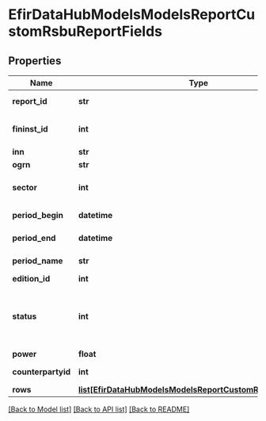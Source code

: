 # EfirDataHubModelsModelsReportCustomRsbuReportFields

## Properties
Name | Type | Description | Notes
------------ | ------------- | ------------- | -------------
**report_id** | **str** | Идентификатор отчётности | [optional] 
**fininst_id** | **int** | Идентификатор организации в базе Интерфакс | [optional] 
**inn** | **str** | ИНН | [optional] 
**ogrn** | **str** | ОГРН | [optional] 
**sector** | **int** | Id сектора организации, см. метод /Dictionary/MarketSectors | [optional] 
**period_begin** | **datetime** | Дата начала отчетного периода | [optional] 
**period_end** | **datetime** | Дата окончания отчетного периода | [optional] 
**period_name** | **str** | Наименование отчетного периода | [optional] 
**edition_id** | **int** | Версия отчёта | [optional] 
**status** | **int** | Статус отчета:  - 1 - в очереди,  - 2 - в процессе,  - 3 - готово,  - 4 - ошибка расчета  - 5 - отсутствует отчетность по компании | [optional] 
**power** | **float** | Множитель | [optional] 
**counterpartyid** | **int** | Идентификатор контрагента | [optional] 
**rows** | [**list[EfirDataHubModelsModelsReportCustomRsbuReportRow]**](EfirDataHubModelsModelsReportCustomRsbuReportRow.md) | Значения строк | [optional] 

[[Back to Model list]](../README.md#documentation-for-models) [[Back to API list]](../README.md#documentation-for-api-endpoints) [[Back to README]](../README.md)

